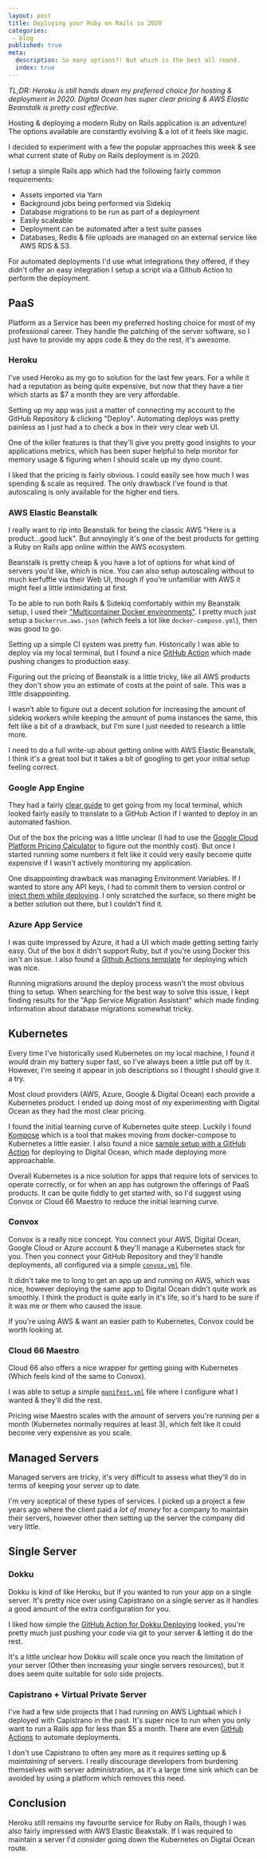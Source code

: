 ```yaml
---
layout: post
title: Deploying your Ruby on Rails in 2020
categories:
 – blog
published: true
meta:
  description: So many options?! But which is the best all round.
  index: true
---
```


_TL;DR: Heroku is still hands down my preferred choice for hosting & deployment in 2020. Digital Ocean has super clear pricing & AWS Elastic Beanstalk is pretty cost effective._

Hosting & deploying a modern Ruby on Rails application is an adventure! The options available are constantly evolving & a lot of it feels like magic.

I decided to experiment with a few the popular approaches this week & see what current state of Ruby on Rails deployment is in 2020.

I setup a simple Rails app which had the following fairly common requirements:

* Assets imported via Yarn
* Background jobs being performed via Sidekiq
* Database migrations to be run as part of a deployment
* Easily scaleable
* Deployment can be automated after a test suite passes
* Databases, Redis & file uploads are managed on an external service like AWS RDS & S3.

For automated deployments I'd use what integrations they offered, if they didn't offer an easy integration I setup a script via a Github Action to perform the deployment.

## PaaS

Platform as a Service has been my preferred hosting choice for most of my professional career. They handle the patching of the server software, so I just have to provide my apps code & they do the rest, it's awesome.

### Heroku

I've used Heroku as my go to solution for the last few years. For a while it had a reputation as being quite expensive, but now that they have a tier which starts as $7 a month they are very affordable.

Setting up my app was just a matter of connecting my account to the GitHub Repository & clicking "Deploy". Automating deploys was pretty painless as I just had a to check a box in their very clear web UI.

One of the killer features is that they'll give you pretty good insights to your applications metrics, which has been super helpful to help monitor for memory usage & figuring when I should scale up my dyno count.

I liked that the pricing is fairly obvious. I could easily see how much I was spending & scale as required. The only drawback I've found is that autoscaling is only available for the higher end tiers.

### AWS Elastic Beanstalk

I really want to rip into Beanstalk for being the classic AWS "Here is a product...good luck". But annoyingly it's one of the best products for getting a Ruby on Rails app online within the AWS ecosystem.

Beanstalk is pretty cheap & you have a lot of options for what kind of servers you'd like, which is nice. You can also setup autoscaling without to much kerfuffle via their Web UI, though if you're unfamiliar with AWS it might feel a little intimidating at first.

To be able to run both Rails & Sidekiq comfortably within my Beanstalk setup, I used their ["Multicontainer Docker environments"](https://docs.aws.amazon.com/elasticbeanstalk/latest/dg/create_deploy_docker_ecs.html). I pretty much just setup a `Dockerrun.aws.json` (which feels a lot like `docker-compose.yml`), then was good to go.

Setting up a simple CI system was pretty fun. Historically I was able to deploy via my local terminal, but I found a nice [GitHub Action](https://github.com/marketplace/actions/beanstalk-deploy) which made pushing changes to production easy.

Figuring out the pricing of Beanstalk is a little tricky, like all AWS products they don't show you an estimate of costs at the point of sale. This was a little disappointing.

I wasn't able to figure out a decent solution for increasing the amount of sidekiq workers while keeping the amount of puma instances the same, this felt like a bit of a drawback, but I'm sure I just needed to research a little more.

I need to do a full write-up about getting online with AWS Elastic Beanstalk, I think it's a great tool but it takes a bit of googling to get your initial setup feeling correct.

### Google App Engine

They had a fairly [clear guide](https://cloud.google.com/ruby/rails/using-cloudsql-postgres) to get going from my local terminal, which looked fairly easily to translate to a GitHub Action if I wanted to deploy in an automated fashion.

Out of the box the pricing was a little unclear (I had to use the [Google Cloud Platform Pricing Calculator](https://cloud.google.com/products/calculator/) to figure out the monthly cost). But once I started running some numbers it felt like it could very easily become quite expensive if I wasn't actively monitoring my application.

One disappointing drawback was managing Environment Variables. If I wanted to store any API keys, I had to commit them to version control or [inject them while deploying](https://dev.to/mungell/google-cloud-app-engine-environment-variables-5990). I only scratched the surface, so there might be a better solution out there, but I couldn't find it.

### Azure App Service

I was quite impressed by Azure, it had a UI which made getting setting fairly easy. Out of the box it didn't support Ruby, but if you're using Docker this isn't an issue. I also found a [Github Actions template](https://github.com/Azure/actions-workflow-samples/blob/master/AppService/docker-webapp-container-on-azure.yml) for deploying which was nice.

Running migrations around the deploy process wasn't the most obvious thing to setup. When searching for the best way to solve this issue, I kept finding results for the "App Service Migration Assistant" which made finding information about database migrations somewhat tricky.

## Kubernetes

Every time I've historically used Kubernetes on my local machine, I found it would drain my battery super fast, so I've always been a little put off by it. However, I'm seeing it appear in job descriptions so I thought I should give it a try.

Most cloud providers (AWS, Azure, Google & Digital Ocean) each provide a Kubernetes product. I ended up doing most of my experimenting with Digital Ocean as they had the most clear pricing.

I found the initial learning curve of Kubernetes quite steep. Luckily I found [Kompose](https://kompose.io/) which is a tool that makes moving from docker-compose to Kubernetes a little easier. I also found a nice [sample setup with a GitHub Action](https://github.com/do-community/example-doctl-action) for deploying to Digital Ocean, which made deploying more approachable.

Overall Kubernetes is a nice solution for apps that require lots of services to operate correctly, or for when an app has outgrown the offerings of PaaS products. It can be quite fiddly to get started with, so I'd suggest using Convox or Cloud 66 Maestro to reduce the initial learning curve.

### Convox

Convox is a really nice concept. You connect your AWS, Digital Ocean, Google Cloud or Azure account & they'll manage a Kubernetes stack for you. Then you connect your GitHub Repository and they'll handle deployments, all configured via a simple [`convox.yml`](https://docs.convox.com/configuration/convox-yml) file.

It didn't take me to long to get an app up and running on AWS, which was nice, however deploying the same app to Digital Ocean didn't quite work as smoothly. I think the product is quite early in it's life, so it's hard to be sure if it was me or them who caused the issue.

If you're using AWS & want an easier path to Kubernetes, Convox could be worth looking at.

### Cloud 66 Maestro

Cloud 66 also offers a nice wrapper for getting going with Kubernetes (Which feels kind of the same to Convox).

I was able to setup a simple [`manifest.yml`](https://help.cloud66.com/maestro/how-to-guides/deployment/building-a-manifest-file.html) file where I configure what I wanted & they'll did the rest.

Pricing wise Maestro scales with the amount of servers you're running per a month (Kubernetes normally requires at least 3), which felt like it could become very expensive as you scale.

## Managed Servers

Managed servers are tricky, it's very difficult to assess what they'll do in terms of keeping your server up to date.

I'm very sceptical of these types of services. I picked up a project a few years ago where the client paid a _lot of money_ for a company to maintain their servers, however other then setting up the server the company did very little.

## Single Server

### Dokku

Dokku is kind of like Heroku, but if you wanted to run your app on a single server. It's pretty nice over using Capistrano on a single server as it handles a good amount of the extra configuration for you.

I liked how simple the [GitHub Action for Dokku Deploying](https://github.com/marketplace/actions/dokku-to-deploy) looked, you're pretty much just pushing your code via git to your server & letting it do the rest.

It's a little unclear how Dokku will scale once you reach the limitation of your server (Other then increasing your single servers resources), but it does seem quite suitable for solo side projects.

### Capistrano + Virtual Private Server

I've had a few side projects that I had running on AWS Lightsail which I deployed with Capistrano in the past. It's super nice to run when you only want to run a Rails app for less than $5 a month. There are even [GitHub Actions](https://github.com/marketplace/actions/capistrano-deploy) to automate deployments.

I don't use Capistrano to often any more as it requires setting up & _maintaining_ of servers. I really discourage developers from burdening themselves with server administration, as it's a large time sink which can be avoided by using a platform which removes this need.

## Conclusion

Heroku still remains my favourite service for Ruby on Rails, though I was also fairly impressed with AWS Elastic Beakstalk. If I was required to maintain a server I'd consider going down the Kubernetes on Digital Ocean route.
